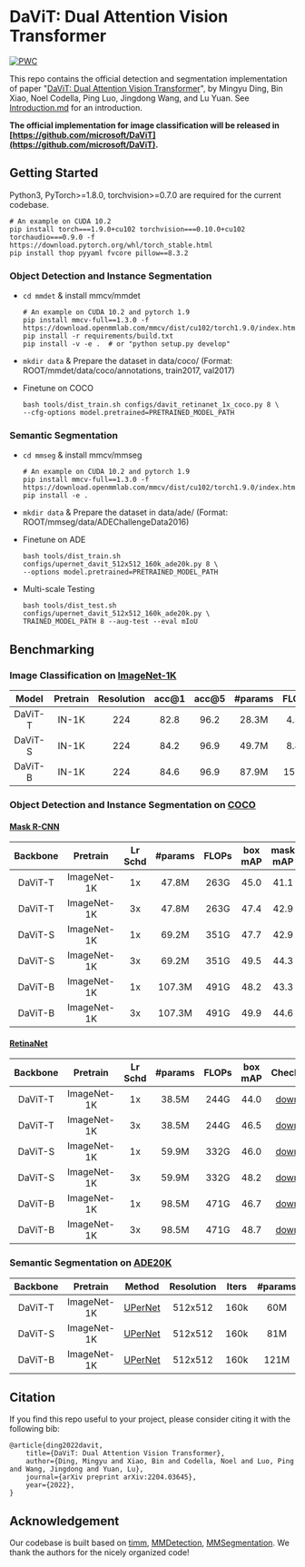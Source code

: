 # DaViT: Dual Attention Vision Transformer

[![PWC](https://img.shields.io/endpoint.svg?url=https://paperswithcode.com/badge/davit-dual-attention-vision-transformers/image-classification-on-imagenet)](https://paperswithcode.com/sota/image-classification-on-imagenet?p=davit-dual-attention-vision-transformers)

This repo contains the official detection and segmentation implementation of paper "[DaViT: Dual Attention Vision Transformer](https://arxiv.org/pdf/2204.03645.pdf)", by Mingyu Ding, Bin Xiao, Noel Codella, Ping Luo, Jingdong Wang, and Lu Yuan. See [Introduction.md](./Introduction.md) for an introduction.

**The official implementation for image classification will be released in [https://github.com/microsoft/DaViT](https://github.com/microsoft/DaViT).**


## Getting Started
Python3, PyTorch>=1.8.0, torchvision>=0.7.0 are required for the current codebase.

```shell
# An example on CUDA 10.2
pip install torch===1.9.0+cu102 torchvision===0.10.0+cu102 torchaudio===0.9.0 -f https://download.pytorch.org/whl/torch_stable.html
pip install thop pyyaml fvcore pillow==8.3.2
```

### Object Detection and Instance Segmentation
- `cd mmdet` & install mmcv/mmdet
  ```shell
  # An example on CUDA 10.2 and pytorch 1.9
  pip install mmcv-full==1.3.0 -f https://download.openmmlab.com/mmcv/dist/cu102/torch1.9.0/index.html
  pip install -r requirements/build.txt
  pip install -v -e .  # or "python setup.py develop"
  ```

- `mkdir data` & Prepare the dataset in data/coco/ (Format: ROOT/mmdet/data/coco/annotations, train2017, val2017)
  
- Finetune on COCO
  ```shell
  bash tools/dist_train.sh configs/davit_retinanet_1x_coco.py 8 \
  --cfg-options model.pretrained=PRETRAINED_MODEL_PATH
  ```

### Semantic Segmentation
- `cd mmseg` & install mmcv/mmseg
  ```shell
  # An example on CUDA 10.2 and pytorch 1.9
  pip install mmcv-full==1.3.0 -f https://download.openmmlab.com/mmcv/dist/cu102/torch1.9.0/index.html
  pip install -e .
  ```
  
- `mkdir data` & Prepare the dataset in data/ade/ (Format: ROOT/mmseg/data/ADEChallengeData2016)
  
- Finetune on ADE 
  ```shell
  bash tools/dist_train.sh configs/upernet_davit_512x512_160k_ade20k.py 8 \
  --options model.pretrained=PRETRAINED_MODEL_PATH
  ```

- Multi-scale Testing
  ```shell
  bash tools/dist_test.sh configs/upernet_davit_512x512_160k_ade20k.py \ 
  TRAINED_MODEL_PATH 8 --aug-test --eval mIoU
  ```

## Benchmarking

### Image Classification on [ImageNet-1K](https://www.image-net.org/)

| Model | Pretrain | Resolution | acc@1 | acc@5 | #params | FLOPs | Checkpoint | Log |
| :---: | :---: | :---: | :---: | :---: | :---: | :---: | :---: |:---: |
| DaViT-T | IN-1K | 224 | 82.8 | 96.2 | 28.3M   | 4.5G   | [download](https://drive.google.com/file/d/1RSpi3lxKaloOL5-or20HuG975tbPwxRZ/view?usp=sharing) | [log](https://drive.google.com/file/d/1JL0IoSYdcCG6lGnMAlWxJmiu1mY4c99k/view?usp=sharing) |
| DaViT-S | IN-1K | 224 | 84.2 | 96.9 | 49.7M   | 8.8G   | [download](https://drive.google.com/file/d/1q976ruj45mt0RhO9oxhOo6EP_cmj4ahQ/view?usp=sharing) | [log](https://drive.google.com/file/d/1u8gCY8wvrz1wlYLUhpg0YN6KSFk2UYob/view?usp=sharing) |
| DaViT-B | IN-1K | 224 | 84.6 | 96.9 | 87.9M   | 15.5G  | [download](https://drive.google.com/file/d/1u9sDBEueB-YFuLigvcwf4b2YyA4MIVsZ/view?usp=sharing) | [log](https://drive.google.com/file/d/1gEWbT5uj8dHY0CAoTFueXIt0M9F0OHZ8/view?usp=sharing) |

### Object Detection and Instance Segmentation on [COCO](https://cocodataset.org/#home)

#### [Mask R-CNN](https://openaccess.thecvf.com/content_ICCV_2017/papers/He_Mask_R-CNN_ICCV_2017_paper.pdf)

| Backbone | Pretrain | Lr Schd | #params | FLOPs | box mAP | mask mAP | Checkpoint | Log |
| :---: | :---: | :---: | :---: | :---: | :---: | :---: | :---: | :---: |
| DaViT-T | ImageNet-1K | 1x | 47.8M | 263G | 45.0 | 41.1 | [download](https://drive.google.com/file/d/1kXVQdXmcBN6FNfgL3BO5APNRGHQFZwzB/view?usp=sharing) | [log](https://drive.google.com/file/d/1d6nAd6YBPrDK2eg1-Or7XkUHUJgpkDcG/view?usp=sharing) |
| DaViT-T | ImageNet-1K | 3x | 47.8M | 263G | 47.4 | 42.9 | [download](https://drive.google.com/file/d/1CfqaZ5xzVuK3EFeslwI_RS4sIY6sh6aK/view?usp=sharing) | [log](https://drive.google.com/file/d/1utz3aHVZ7gnnSh3fytAGc8Q195xN2PAw/view?usp=sharing) |
| DaViT-S | ImageNet-1K | 1x | 69.2M | 351G | 47.7 | 42.9 | [download](https://drive.google.com/file/d/1psE7P775kmniHCKFU83gHfpU9skwQ2Jo/view?usp=sharing) | [log](https://drive.google.com/file/d/1MXd6U3UIdcmToNplIK78umnGMLhsVW7I/view?usp=sharing) |
| DaViT-S | ImageNet-1K | 3x | 69.2M | 351G | 49.5 | 44.3 | [download](https://drive.google.com/file/d/1INHzXjLynO5eelmg8f_bgzwylVZUbpI5/view?usp=sharing) | [log](https://drive.google.com/file/d/1tcSwY4ie2nY0VxfGpDT7AHJaG6eX7qR6/view?usp=sharing) |
| DaViT-B | ImageNet-1K | 1x | 107.3M | 491G | 48.2 | 43.3 | [download](https://drive.google.com/file/d/1HyBF8WapjOI78_2U45iOsdJ8zI41sBL4/view?usp=sharing) | [log](https://drive.google.com/file/d/1FfDzOKaZGagH-u7NHy8i2ObOc7xYllcp/view?usp=sharing) |
| DaViT-B | ImageNet-1K | 3x | 107.3M | 491G | 49.9 | 44.6 | [download](https://drive.google.com/file/d/16HTUwAxm3uKXhxzRJADYODDCz-Co_zvM/view?usp=sharing) | [log](https://drive.google.com/file/d/1_dsx83yxGLWFOLhpp9KFU8rJPUUaKjMj/view?usp=sharing) |

#### [RetinaNet](https://openaccess.thecvf.com/content_ICCV_2017/papers/Lin_Focal_Loss_for_ICCV_2017_paper.pdf)

| Backbone | Pretrain | Lr Schd | #params | FLOPs | box mAP | Checkpoint | Log |
| :---: | :---: | :---: | :---: | :---: | :---: | :---: | :---: |
| DaViT-T | ImageNet-1K | 1x | 38.5M | 244G | 44.0 | [download](https://drive.google.com/file/d/1pmmCgek4opgLu4Q3D3rBilgVaCDYGTmi/view?usp=sharing) | [log](https://drive.google.com/file/d/1zcjyfKZPLxl3ADacH5RjXOYGCRF-JVaf/view?usp=sharing) |
| DaViT-T | ImageNet-1K | 3x | 38.5M | 244G | 46.5 | [download](https://drive.google.com/file/d/10reUbHDePMFeQODvAHn856Jjd1eXQgHC/view?usp=sharing) | [log](https://drive.google.com/file/d/1CvLhFqgEHrz_nlplHdUy_4wngtuPuLr8/view?usp=sharing) |
| DaViT-S | ImageNet-1K | 1x | 59.9M | 332G | 46.0 | [download](https://drive.google.com/file/d/1weqNFG5BIJjSPXqEDiGIOzcdxZYGwjcg/view?usp=sharing) | [log](https://drive.google.com/file/d/1n05r49Ggx99MwlcACywGtzAN1bIMotZ9/view?usp=sharing) |
| DaViT-S | ImageNet-1K | 3x | 59.9M | 332G | 48.2 | [download](https://drive.google.com/file/d/1olT5sSTm9cdsHPILtxCJNW_68iVUcU85/view?usp=sharing) | [log](https://drive.google.com/file/d/1nDHNW0uNfDwJGniyxBAf0XuiEQKsx1yr/view?usp=sharing) |
| DaViT-B | ImageNet-1K | 1x | 98.5M | 471G | 46.7 | [download](https://drive.google.com/file/d/14KNYGr_z5c1ZgJXOV_yVu96Uo8Iu7OjR/view?usp=sharing) | [log](https://drive.google.com/file/d/1PoGwMYsj3poEhLMaiIE2B2Vhh8XQULBc/view?usp=sharing) |
| DaViT-B | ImageNet-1K | 3x | 98.5M | 471G | 48.7 | [download](https://drive.google.com/file/d/12dURuwqMMtU_A8SGS47M1Q4QsjN8L1uk/view?usp=sharing) | [log](https://drive.google.com/file/d/1d6nAd6YBPrDK2eg1-Or7XkUHUJgpkDcG/view?usp=sharing) |

### Semantic Segmentation on [ADE20K](https://groups.csail.mit.edu/vision/datasets/ADE20K/)

| Backbone | Pretrain  | Method | Resolution | Iters | #params | FLOPs | mIoU | Checkpoint | Log |
| :---: | :---: | :---: | :---: | :---: | :---: | :---: | :---: | :---: | :---: |
| DaViT-T | ImageNet-1K  | [UPerNet](https://arxiv.org/pdf/1807.10221.pdf) | 512x512 | 160k | 60M  | 940G | 46.3 | [download](https://drive.google.com/file/d/1UHrdthX3N30YkQZz7eBq0gO2uLCYP3r_/view?usp=sharing) | [log](https://drive.google.com/file/d/1VNs7CrKghhl7c-DRx-l8tkTAdVCzABF-/view?usp=sharing) |
| DaViT-S | ImageNet-1K  | [UPerNet](https://arxiv.org/pdf/1807.10221.pdf) | 512x512 | 160k | 81M | 1030G | 48.8 | [download](https://drive.google.com/file/d/1NYR9axwsXR-GccpLWzrGSRv-L3TzDy99/view?usp=sharing) | [log](https://drive.google.com/file/d/1iF36MqZvayBL41tJIo_2A35OCP9uXlhs/view?usp=sharing) |
| DaViT-B | ImageNet-1K  | [UPerNet](https://arxiv.org/pdf/1807.10221.pdf) | 512x512 | 160k | 121M | 1175G | 49.4 | [download](https://drive.google.com/file/d/1-3berKLlmg01IVYUr-3gtcfQ5yZLiO7_/view?usp=sharing) | [log](https://drive.google.com/file/d/1MSMLYbmX2bN9NlNXJmMku0dKVnwKzJPY/view?usp=sharing) |


## Citation

If you find this repo useful to your project, please consider citing it with the following bib:

    @article{ding2022davit,
        title={DaViT: Dual Attention Vision Transformer}, 
        author={Ding, Mingyu and Xiao, Bin and Codella, Noel and Luo, Ping and Wang, Jingdong and Yuan, Lu},
        journal={arXiv preprint arXiv:2204.03645},
        year={2022},
    }

## Acknowledgement

Our codebase is built based on [timm](https://github.com/rwightman/pytorch-image-models), [MMDetection](https://github.com/open-mmlab/mmdetection), [MMSegmentation](https://github.com/open-mmlab/mmsegmentation). We thank the authors for the nicely organized code!

